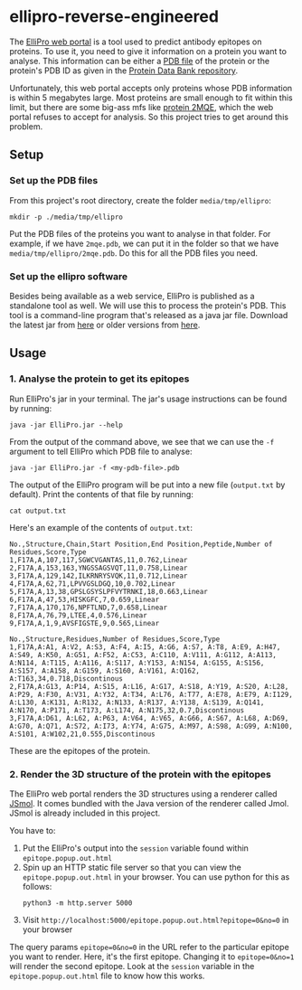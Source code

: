 # ellipro-reverse-engineered

The [ElliPro web portal](http://tools.iedb.org/ellipro/) is a tool used to predict antibody epitopes on proteins. To use it, you need to give it information on a protein you want to analyse. This information can be either a [PDB file](https://en.wikipedia.org/wiki/Protein_Data_Bank_(file_format)) of the protein or the protein's PDB ID as given in the [Protein Data Bank repository](https://www.rcsb.org/).

Unfortunately, this web portal accepts only proteins whose PDB information is within 5 megabytes large. Most proteins are small enough to fit within this limit, but there are some big-ass mfs like [protein 2MQE](https://www.rcsb.org/3d-view/2MQE), which the web portal refuses to accept for analysis. So this project tries to get around this problem.

## Setup

### Set up the PDB files

From this project's root directory, create the folder `media/tmp/ellipro`:

```
mkdir -p ./media/tmp/ellipro
```

Put the PDB files of the proteins you want to analyse in that folder. For example, if we have `2mqe.pdb`, we can put it in the folder so that we have `media/tmp/ellipro/2mqe.pdb`. Do this for all the PDB files you need.

### Set up the ellipro software

Besides being available as a web service, ElliPro is published as a standalone tool as well. We will use this to process the protein's PDB. This tool is a command-line program that's released as a java jar file. Download the latest jar from [here](http://tools.iedb.org/ellipro/download/) or older versions from [here](https://downloads.iedb.org/tools/ellipro/).

## Usage

### 1. Analyse the protein to get its epitopes

Run ElliPro's jar in your terminal. The jar's usage instructions can be found by running:

```
java -jar ElliPro.jar --help
```

From the output of the command above, we see that we can use the `-f` argument to tell ElliPro which PDB file to analyse:

```
java -jar ElliPro.jar -f <my-pdb-file>.pdb
```

The output of the ElliPro program will be put into a new file (`output.txt` by default). Print the contents of that file by running:

```
cat output.txt
```

Here's an example of the contents of `output.txt`:

```
No.,Structure,Chain,Start Position,End Position,Peptide,Number of Residues,Score,Type
1,F17A,A,107,117,SGWCVGANTAS,11,0.762,Linear
2,F17A,A,153,163,YNGSSAGSVQT,11,0.758,Linear
3,F17A,A,129,142,ILKRNRYSVQK,11,0.712,Linear
4,F17A,A,62,71,LPVVGSLDGQ,10,0.702,Linear
5,F17A,A,13,38,GPSLGSYSLPFVYTRNKI,18,0.663,Linear
6,F17A,A,47,53,HISKGFC,7,0.659,Linear
7,F17A,A,170,176,NPFTLND,7,0.658,Linear
8,F17A,A,76,79,LTEE,4,0.576,Linear
9,F17A,A,1,9,AVSFIGSTE,9,0.565,Linear

No.,Structure,Residues,Number of Residues,Score,Type
1,F17A,A:A1, A:V2, A:S3, A:F4, A:I5, A:G6, A:S7, A:T8, A:E9, A:H47, A:S49, A:K50, A:G51, A:F52, A:C53, A:C110, A:V111, A:G112, A:A113, A:N114, A:T115, A:A116, A:S117, A:Y153, A:N154, A:G155, A:S156, A:S157, A:A158, A:G159, A:S160, A:V161, A:Q162, A:T163,34,0.718,Discontinous
2,F17A,A:G13, A:P14, A:S15, A:L16, A:G17, A:S18, A:Y19, A:S20, A:L28, A:P29, A:F30, A:V31, A:Y32, A:T34, A:L76, A:T77, A:E78, A:E79, A:I129, A:L130, A:K131, A:R132, A:N133, A:R137, A:Y138, A:S139, A:Q141, A:N170, A:P171, A:T173, A:L174, A:N175,32,0.7,Discontinous
3,F17A,A:D61, A:L62, A:P63, A:V64, A:V65, A:G66, A:S67, A:L68, A:D69, A:G70, A:Q71, A:S72, A:I73, A:Y74, A:G75, A:M97, A:S98, A:G99, A:N100, A:S101, A:W102,21,0.555,Discontinous
```

These are the epitopes of the protein.

### 2. Render the 3D structure of the protein with the epitopes

The ElliPro web portal renders the 3D structures using a renderer called [JSmol](http://jmol.sourceforge.net/). It comes bundled with the Java version of the renderer called Jmol. JSmol is already included in this project.

You have to:

1. Put the ElliPro's output into the `session` variable found within `epitope.popup.out.html`
2. Spin up an HTTP static file server so that you can view the `epitope.popup.out.html` in your browser. You can use python for this as follows:
    ```
    python3 -m http.server 5000
    ```
3. Visit `http://localhost:5000/epitope.popup.out.html?epitope=0&no=0` in your browser

The query params `epitope=0&no=0` in the URL refer to the particular epitope you want to render. Here, it's the first epitope. Changing it to `epitope=0&no=1` will render the second epitope. Look at the `session` variable in the `epitope.popup.out.html` file to know how this works.
